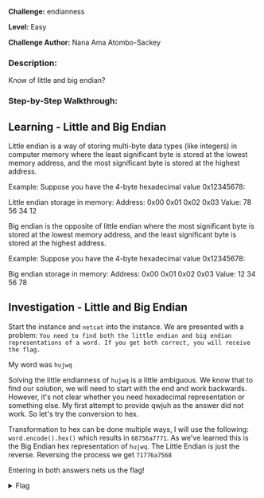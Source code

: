 **Challenge:** endianness

**Level:** Easy

**Challenge Author:** Nana Ama Atombo-Sackey

### Description: 
Know of little and big endian?

### Step-by-Step Walkthrough:

## Learning - Little and Big Endian

Little endian is a way of storing multi-byte data types (like integers) in computer memory where the least significant byte is stored at the lowest memory address, and the most significant byte is stored at the highest address.

Example:
Suppose you have the 4-byte hexadecimal value 0x12345678:

Little endian storage in memory:
Address:   0x00  0x01  0x02  0x03
Value:     78    56    34    12

Big endian is the opposite of little endian where the most significant byte is stored at the lowest memory address, and the least significant byte is stored at the highest address.

Example:
Suppose you have the 4-byte hexadecimal value 0x12345678:

Big endian storage in memory:
Address:   0x00  0x01  0x02  0x03
Value:     12    34    56    78

## Investigation - Little and Big Endian
Start the instance and `netcat` into the instance. We are presented with a problem: ```You need to find both the little endian and big endian representations of a word.
If you get both correct, you will receive the flag.```

My word was `hujwq`

Solving the little endianness of `hujwq` is a little ambiguous. We know that to find our solution, we will need to start with the end and work backwards. However, it's not clear whether you need hexadecimal representation or something else. My first attempt to provide qwjuh as the answer did not work. So let's try the conversion to hex.

Transformation to hex can be done multiple ways, I will use the following: `word.encode().hex()` which results in `68756a7771`. As we've learned this is the Big Endian hex representation of `hujwq`. The Little Endian is just the reverse. Reversing the process we get `71776a7568`

Entering in both answers nets us the flag!

<details><summary>Flag</summary>
    <pre>
    picoCTF{3ndi4n_sw4p_su33ess_d58517b6}
    </pre>
   </details>